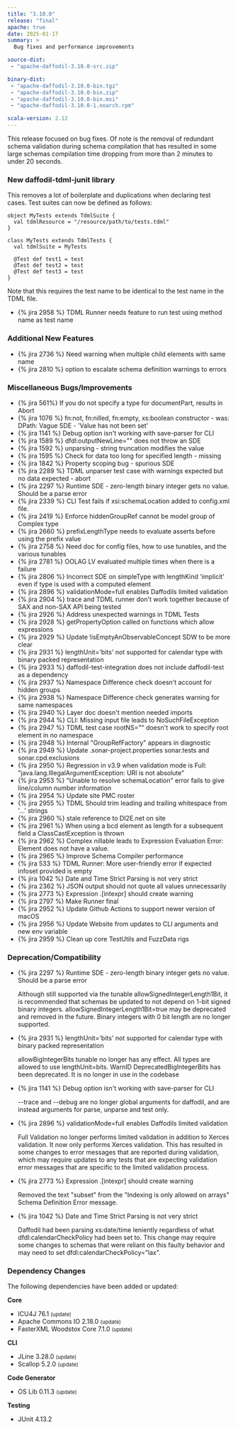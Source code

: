 ```yaml
---
title: "3.10.0"
release: "final"
apache: true
date: 2025-01-17
summary: >
  Bug fixes and performance improvements

source-dist:
 - "apache-daffodil-3.10.0-src.zip"

binary-dist:
 - "apache-daffodil-3.10.0-bin.tgz"
 - "apache-daffodil-3.10.0-bin.zip"
 - "apache-daffodil-3.10.0-bin.msi"
 - "apache-daffodil-3.10.0-1.noarch.rpm"

scala-version: 2.12
---
```


This release focused on bug fixes. Of note is the removal of redundant schema
validation during schema compilation that has resulted in some large schemas
compilation time dropping from more than 2 minutes to under 20 seconds.


### New daffodil-tdml-junit library

  This removes a lot of boilerplate and duplications when declaring test cases.
  Test suites can now be defined as follows:

```
object MyTests extends TdmlSuite {
  val tdmlResource = "/resource/path/to/tests.tdml"
}

class MyTests extends TdmlTests {
  val tdmlSuite = MyTests

  @Test def test1 = test
  @Test def test2 = test
  @Test def test3 = test
}
```

  Note that this requires the test name to be identical to the test name in the
  TDML file.

* {% jira 2958 %} TDML Runner needs feature to run test using method name as test name

### Additional New Features

* {% jira 2736 %} Need warning when multiple child elements with same name
* {% jira 2810 %} option to escalate schema definition warnings to errors

### Miscellaneous Bugs/Improvements

* {% jira 561%} If you do not specify a type for documentPart, results in Abort
* {% jira 1076 %} fn:not, fn:nilled, fn:empty, xs:boolean constructor - was: DPath: Vague SDE - 'Value has not been set'
* {% jira 1141 %} Debug option isn't working with save-parser for CLI
* {% jira 1589 %} dfdl:outputNewLine="" does not throw an SDE
* {% jira 1592 %} unparsing - string truncation modifies the value
* {% jira 1595 %} Check for data too long for specified length - missing
* {% jira 1842 %} Property scoping bug -  spurious SDE
* {% jira 2289 %} TDML unparser test case with warnings expected but no data expected - abort
* {% jira 2297 %} Runtime SDE - zero-length binary integer gets no value.  Should be a parse error
* {% jira 2339 %} CLI Test fails if xsi:schemaLocation added to config.xml file.
* {% jira 2419 %} Enforce hiddenGroupRef cannot be model group of Complex type
* {% jira 2660 %} prefixLengthType needs to evaluate asserts before using the prefix value
* {% jira 2758 %} Need doc for config files, how to use tunables, and the various tunables
* {% jira 2781 %} OOLAG LV evaluated multiple times when there is a failure
* {% jira 2806 %} Incorrect SDE on simpleType with lengthKind 'implicit' even if type is used with a computed element
* {% jira 2896 %} validationMode=full enables Daffodils limited validation
* {% jira 2904 %} trace and TDML runner don't work together because of SAX and non-SAX API being tested
* {% jira 2926 %} Address unexpected warnings in TDML Tests
* {% jira 2928 %} getPropertyOption called on functions which allow expressions
* {% jira 2929 %} Update !isEmptyAnObservableConcept SDW to be more clear
* {% jira 2931 %} lengthUnit='bits' not supported for calendar type with binary packed representation
* {% jira 2933 %} daffodil-test-integration does not include daffodil-test as a dependency
* {% jira 2937 %} Namespace Difference check doesn't account for hidden groups
* {% jira 2938 %} Namespace Difference check generates warning for same namespaces
* {% jira 2940 %} Layer doc doesn't mention needed imports
* {% jira 2944 %} CLI: Missing input file leads to NoSuchFileException
* {% jira 2947 %} TDML test case rootNS="" doesn't work to specify root element in no namespace
* {% jira 2948 %} Internal "GroupRefFactory" appears in diagnostic
* {% jira 2949 %} Update .sonar-project.properties sonar.tests and sonar.cpd.exclusions
* {% jira 2950 %} Regression in v3.9 when validation mode is Full: "java.lang.IllegalArgumentException: URI is not absolute"
* {% jira 2953 %} "Unable to resolve schemaLocation" error fails to give line/column number information
* {% jira 2954 %} Update site PMC roster
* {% jira 2955 %} TDML Should trim leading and trailing whitespace from '<error>...</error>' strings
* {% jira 2960 %} stale reference to DI2E.net on site
* {% jira 2961 %} When using a bcd element as length for a subsequent field a ClassCastException is thrown
* {% jira 2962 %} Complex nillable leads to Expression Evaluation Error: Element does not have a value.
* {% jira 2965 %} Improve Schema Compiler performance
* {% jira 533 %} TDML Runner: More user-friendly error if expected infoset provided is empty
* {% jira 1042 %} Date and Time Strict Parsing is not very strict
* {% jira 2362 %} JSON output should not quote all values unnecessarily
* {% jira 2773 %} Expression .[intexpr] should create warning
* {% jira 2797 %} Make Runner final
* {% jira 2952 %} Update Github Actions to support newer version of macOS
* {% jira 2956 %} Update Website from updates to CLI arguments and new env variable
* {% jira 2959 %} Clean up core TestUtils and FuzzData rigs

### Deprecation/Compatibility

* {% jira 2297 %} Runtime SDE - zero-length binary integer gets no value.  Should be a parse error

  Although still supported via the tunable allowSignedIntegerLength1Bit, it is recommended that
  schemas be updated to not depend on 1-bit signed binary integers. allowSignedIntegerLength1Bit=true
  may be deprecated and removed in the future. Binary integers with 0 bit length are no longer
  supported.

* {% jira 2931 %} lengthUnit='bits' not supported for calendar type with binary packed representation

  allowBigIntegerBits tunable no longer has any effect. All types are allowed to use lengthUnit=bits.
  WarnID DeprecatedBigIntegerBits has been deprecated. It is no longer in use in the codebase

* {% jira 1141 %} Debug option isn't working with save-parser for CLI

  --trace and --debug are no longer global arguments for daffodil, and are instead arguments for parse, unparse and test only.

* {% jira 2896 %} validationMode=full enables Daffodils limited validation

  Full Validation no longer performs limited validation in addition to Xerces validation. It now only performs Xerces validation.
  This has resulted in some changes to error messages that are reported during validation, which may require updates to any tests
  that are expecting validation error messages that are specific to the limited validation process.

* {% jira 2773 %} Expression .[intexpr] should create warning

  Removed the text "subset" from the "Indexing is only allowed on arrays" Schema Definition Error message.

* {% jira 1042 %} Date and Time Strict Parsing is not very strict

  Daffodil had been parsing xs:date/time leniently regardless of what dfdl:calendarCheckPolicy had been set to. This change may
  require some changes to schemas that were reliant on this faulty behavior and may need to set dfdl:calendarCheckPolicy="lax".

### Dependency Changes

The following dependencies have been added or updated:

**Core**

* ICU4J 76.1 <small>(update)</small>
* Apache Commons IO 2.18.0 <small>(update)</small>
* FasterXML Woodstox Core 7.1.0 <small>(update)</small>

**CLI**

* JLine 3.28.0 <small>(update)</small>
* Scallop 5.2.0 <small>(update)</small>

**Code Generator**

* OS Lib 0.11.3 <small>(update)</small>

**Testing**

* JUnit 4.13.2
